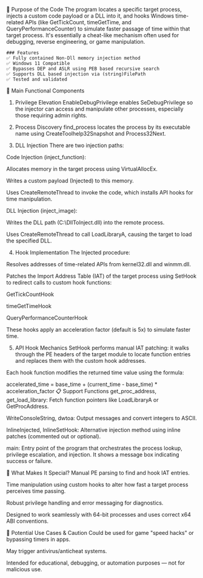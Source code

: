 🔧 Purpose of the Code
The program locates a specific target process, injects a custom code payload or a DLL into it, and hooks Windows time-related APIs (like GetTickCount, timeGetTime, and QueryPerformanceCounter) to simulate faster passage of time within that target process. It's essentially a cheat-like mechanism often used for debugging, reverse engineering, or game manipulation.

```
### Features
✅ Fully contained Non-Dll memory injection method
✅ Windows 11 Compatible
✅ Bypasses DEP and ASLR using PEB based recursive search
✅ Supports DLL based injection via (string)FilePath
✅ Tested and validated
```

🧩 Main Functional Components
1. Privilege Elevation
EnableDebugPrivilege enables SeDebugPrivilege so the injector can access and manipulate other processes, especially those requiring admin rights.

2. Process Discovery
find_process locates the process by its executable name using CreateToolhelp32Snapshot and Process32Next.

3. DLL Injection
There are two injection paths:

Code Injection (inject_function):

Allocates memory in the target process using VirtualAllocEx.

Writes a custom payload (Injected) to this memory.

Uses CreateRemoteThread to invoke the code, which installs API hooks for time manipulation.

DLL Injection (inject_image):

Writes the DLL path (C:\DllToInject.dll) into the remote process.

Uses CreateRemoteThread to call LoadLibraryA, causing the target to load the specified DLL.

4. Hook Implementation
The Injected procedure:

Resolves addresses of time-related APIs from kernel32.dll and winmm.dll.

Patches the Import Address Table (IAT) of the target process using SetHook to redirect calls to custom hook functions:

GetTickCountHook

timeGetTimeHook

QueryPerformanceCounterHook

These hooks apply an acceleration factor (default is 5x) to simulate faster time.

5. API Hook Mechanics
SetHook performs manual IAT patching: it walks through the PE headers of the target module to locate function entries and replaces them with the custom hook addresses.

Each hook function modifies the returned time value using the formula:

accelerated_time = base_time + (current_time - base_time) * acceleration_factor
📋 Support Functions
get_proc_address, get_load_library: Fetch function pointers like LoadLibraryA or GetProcAddress.

WriteConsoleString, dwtoa: Output messages and convert integers to ASCII.

InlineInjected, InlineSetHook: Alternative injection method using inline patches (commented out or optional).

main: Entry point of the program that orchestrates the process lookup, privilege escalation, and injection. It shows a message box indicating success or failure.

🧠 What Makes It Special?
Manual PE parsing to find and hook IAT entries.

Time manipulation using custom hooks to alter how fast a target process perceives time passing.

Robust privilege handling and error messaging for diagnostics.

Designed to work seamlessly with 64-bit processes and uses correct x64 ABI conventions.

🛑 Potential Use Cases & Caution
Could be used for game "speed hacks" or bypassing timers in apps.

May trigger antivirus/anticheat systems.

Intended for educational, debugging, or automation purposes — not for malicious use.

